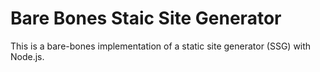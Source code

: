 # Bare Bones Staic Site Generator

This is a bare-bones implementation of a static site generator (SSG) with Node.js.